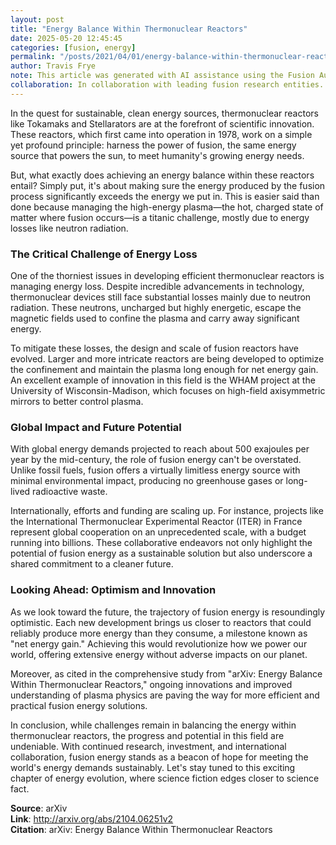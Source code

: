```yaml
---
layout: post
title: "Energy Balance Within Thermonuclear Reactors"
date: 2025-05-20 12:45:45
categories: [fusion, energy]
permalink: "/posts/2021/04/01/energy-balance-within-thermonuclear-reactors/"
author: Travis Frye
note: This article was generated with AI assistance using the Fusion Authority Engine, orchestrated by Travis Frye.
collaboration: In collaboration with leading fusion research entities.
---
```


In the quest for sustainable, clean energy sources, thermonuclear reactors like Tokamaks and Stellarators are at the forefront of scientific innovation. These reactors, which first came into operation in 1978, work on a simple yet profound principle: harness the power of fusion, the same energy source that powers the sun, to meet humanity's growing energy needs.

But, what exactly does achieving an energy balance within these reactors entail? Simply put, it's about making sure the energy produced by the fusion process significantly exceeds the energy we put in. This is easier said than done because managing the high-energy plasma—the hot, charged state of matter where fusion occurs—is a titanic challenge, mostly due to energy losses like neutron radiation.

### The Critical Challenge of Energy Loss

One of the thorniest issues in developing efficient thermonuclear reactors is managing energy loss. Despite incredible advancements in technology, thermonuclear devices still face substantial losses mainly due to neutron radiation. These neutrons, uncharged but highly energetic, escape the magnetic fields used to confine the plasma and carry away significant energy.

To mitigate these losses, the design and scale of fusion reactors have evolved. Larger and more intricate reactors are being developed to optimize the confinement and maintain the plasma long enough for net energy gain. An excellent example of innovation in this field is the WHAM project at the University of Wisconsin-Madison, which focuses on high-field axisymmetric mirrors to better control plasma.

### Global Impact and Future Potential

With global energy demands projected to reach about 500 exajoules per year by the mid-century, the role of fusion energy can't be overstated. Unlike fossil fuels, fusion offers a virtually limitless energy source with minimal environmental impact, producing no greenhouse gases or long-lived radioactive waste. 

Internationally, efforts and funding are scaling up. For instance, projects like the International Thermonuclear Experimental Reactor (ITER) in France represent global cooperation on an unprecedented scale, with a budget running into billions. These collaborative endeavors not only highlight the potential of fusion energy as a sustainable solution but also underscore a shared commitment to a cleaner future.

### Looking Ahead: Optimism and Innovation

As we look toward the future, the trajectory of fusion energy is resoundingly optimistic. Each new development brings us closer to reactors that could reliably produce more energy than they consume, a milestone known as "net energy gain." Achieving this would revolutionize how we power our world, offering extensive energy without adverse impacts on our planet.

Moreover, as cited in the comprehensive study from "arXiv: Energy Balance Within Thermonuclear Reactors," ongoing innovations and improved understanding of plasma physics are paving the way for more efficient and practical fusion energy solutions.

In conclusion, while challenges remain in balancing the energy within thermonuclear reactors, the progress and potential in this field are undeniable. With continued research, investment, and international collaboration, fusion energy stands as a beacon of hope for meeting the world's energy demands sustainably. Let's stay tuned to this exciting chapter of energy evolution, where science fiction edges closer to science fact.

**Source**: arXiv  
**Link**: http://arxiv.org/abs/2104.06251v2  
**Citation**: arXiv: Energy Balance Within Thermonuclear Reactors

